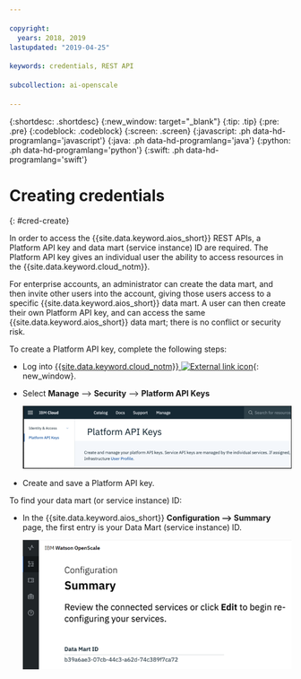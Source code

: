 ```yaml
---

copyright:
  years: 2018, 2019
lastupdated: "2019-04-25"

keywords: credentials, REST API

subcollection: ai-openscale

---
```


{:shortdesc: .shortdesc}
{:new_window: target="_blank"}
{:tip: .tip}
{:pre: .pre}
{:codeblock: .codeblock}
{:screen: .screen}
{:javascript: .ph data-hd-programlang='javascript'}
{:java: .ph data-hd-programlang='java'}
{:python: .ph data-hd-programlang='python'}
{:swift: .ph data-hd-programlang='swift'}

# Creating credentials
{: #cred-create}

In order to access the {{site.data.keyword.aios_short}} REST APIs, a Platform API key and data mart (service instance) ID are required. The Platform API key gives an individual user the ability to access resources in the {{site.data.keyword.cloud_notm}}.

For enterprise accounts, an administrator can create the data mart, and then invite other users into the account, giving those users access to a specific {{site.data.keyword.aios_short}} data mart. A user can then create their own Platform API key, and can access the same {{site.data.keyword.aios_short}} data mart; there is no conflict or security risk.

To create a Platform API key, complete the following steps:

- Log into [{{site.data.keyword.cloud_notm}} ![External link icon](../../icons/launch-glyph.svg "External link icon")](https://{DomainName}){: new_window}.

- Select **Manage** --> **Security** --> **Platform API Keys**

    ![Platform API Keys](images/cred-api-key.png)

- Create and save a Platform API key.

To find your data mart (or service instance) ID:

- In the {{site.data.keyword.aios_short}} **Configuration --> Summary** page, the first entry is your Data Mart (service instance) ID.

    ![Data Mart ID](images/data-mart-id.png)
